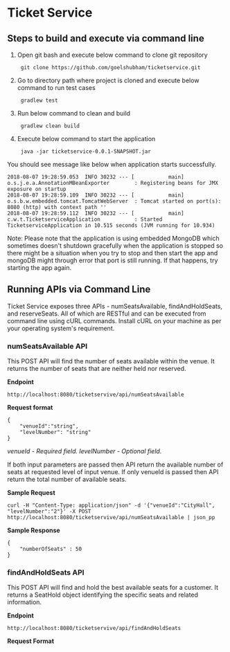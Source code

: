 # Ticket Service

## Steps to build and execute via command line

1. Open git bash and execute below command to clone git repository
		 	
      	git clone https://github.com/goelshubham/ticketservice.git
        
2. Go to directory path where project is cloned and execute below command to run test cases

		gradlew test
		
3. Run below command to clean and build 

		gradlew clean build
        
4. Execute below command to start the application

		java -jar ticketservice-0.0.1-SNAPSHOT.jar
		
You should see message like below when application starts successfully. 
		
	2018-08-07 19:28:59.053  INFO 30232 --- [           main] o.s.j.e.a.AnnotationMBeanExporter        : Registering beans for JMX exposure on startup
	2018-08-07 19:28:59.109  INFO 30232 --- [           main] o.s.b.w.embedded.tomcat.TomcatWebServer  : Tomcat started on port(s): 8080 (http) with context path ''
	2018-08-07 19:28:59.112  INFO 30232 --- [           main] c.w.t.TicketserviceApplication           : Started TicketserviceApplication in 10.515 seconds (JVM running for 10.934)


Note: Please note that the application is using embedded MongoDB which sometimes doesn't shutdown gracefully when the application is stopped so there might be a situation when you try to stop and then start the app and mongoDB might through error that port is still running. If that happens, try starting the app again.

## Running APIs via Command Line

Ticket Service exposes three APIs - numSeatsAvailable, findAndHoldSeats, and reserveSeats. All of which are RESTful and can be executed from command line using cURL commands. Install cURL on your machine as per your operating system's requirement.

### numSeatsAvailable API 
This POST API will find the number of seats available within the venue. It returns the number of seats that are neither held nor reserved. 

<b>Endpoint</b>
		
    http://localhost:8080/ticketservive/api/numSeatsAvailable

<b>Request format</b>

	{
		"venueId":"string",
		"levelNumber": "string"
	}
	
*venueId - Required field.   levelNumber - Optional field.*

If both input parameters are passed then API return the available number of seats at requested level of input venue.
If only venueId is passed then API return the total number of available seats.

<b>Sample Request</b>

	curl -H "Content-Type: application/json" -d '{"venueId":"CityHall", "levelNumber":"2"}' -X POST http://localhost:8080/ticketservive/api/numSeatsAvailable | json_pp

<b>Sample Response</b>
	
    {
  		"numberOfSeats" : 50
	}



### findAndHoldSeats API
This POST API will find and hold the best available seats for a customer. It returns a SeatHold object identifying the specific seats and related information.

<b>Endpoint</b>

	http://localhost:8080/ticketservive/api/findAndHoldSeats
    

<b>Request Format</b>



    
